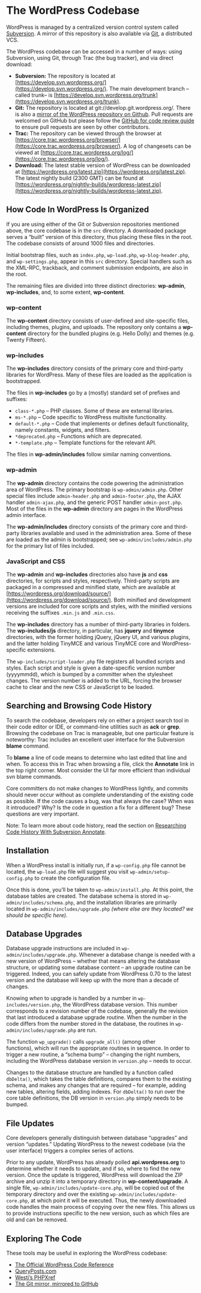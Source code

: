 # The WordPress Codebase

WordPress is managed by a centralized version control system called [Subversion](https://subversion.apache.org/). A mirror of this repository is also available via [Git](https://git-scm.com/), a distributed VCS.

The WordPress codebase can be accessed in a number of ways: using Subversion, using Git, through Trac (the bug tracker), and via direct download:

*   **Subversion:** The repository is located at [https://develop.svn.wordpress.org/](https://develop.svn.wordpress.org/). The main development branch – called trunk– is [https://develop.svn.wordpress.org/trunk](https://develop.svn.wordpress.org/trunk).
*   **Git:** The repository is located at git://develop.git.wordpress.org/. There is also a [mirror of the WordPress repository on Github](https://github.com/wordpress/wordpress). Pull requests are welcomed on GitHub but please follow the [GitHub for code review guide](https://make.wordpress.org/core/handbook/contribute/git/github-pull-requests-for-code-review/) to ensure pull requests are seen by other contributors.
*   **Trac:** The repository can be viewed through the browser at [https://core.trac.wordpress.org/browser/](https://core.trac.wordpress.org/browser/). A log of changesets can be viewed at [https://core.trac.wordpress.org/log/](https://core.trac.wordpress.org/log/).
*   **Download:** The latest stable version of WordPress can be downloaded at [https://wordpress.org/latest.zip](https://wordpress.org/latest.zip). The latest nightly build (2300 GMT) can be found at [https://wordpress.org/nightly-builds/wordpress-latest.zip](https://wordpress.org/nightly-builds/wordpress-latest.zip).

## How Code In WordPress Is Organized

If you are using either of the Git or Subversion repositories mentioned above, the core codebase is in the `src` directory. A downloaded package serves a “built” version of this directory, thus placing these files in the root. The codebase consists of around 1000 files and directories.

Initial bootstrap files, such as `index.php`, `wp-load.php`, `wp-blog-header.php`, and `wp-settings.php`, appear in this `src` directory. Special handlers such as the XML-RPC, trackback, and comment submission endpoints, are also in the root.

The remaining files are divided into three distinct directories: **wp-admin**, **wp-includes**, and, to some extent, **wp-content**.

### wp-content

The **wp-content** directory consists of user-defined and site-specific files, including themes, plugins, and uploads. The repository only contains a **wp-content** directory for the bundled plugins (e.g. Hello Dolly) and themes (e.g. Twenty Fifteen).

### wp-includes

The **wp-includes** directory consists of the primary core and third-party libraries for WordPress. Many of these files are loaded as the application is bootstrapped.

The files in **wp-includes** go by a (mostly) standard set of prefixes and suffixes:

*   `class-*.php` – PHP classes. Some of these are external libraries.
*   `ms-*.php` – Code specific to WordPress multisite functionality.
*   `default-*.php` – Code that implements or defines default functionality, namely constants, widgets, and filters.
*   `*deprecated.php` – Functions which are deprecated.
*   `*-template.php` – Template functions for the relevant API.

The files in **wp-admin/includes** follow similar naming conventions.

### wp-admin

The **wp-admin** directory contains the code powering the administration area of WordPress. The primary bootstrap is `wp-admin/admin.php`. Other special files include `admin-header.php` and `admin-footer.php`, the AJAX handler `admin-ajax.php`, and the generic POST handler `admin-post.php`. Most of the files in the **wp-admin** directory are pages in the WordPress admin interface.

The **wp-admin/includes** directory consists of the primary core and third-party libraries available and used in the administration area. Some of these are loaded as the admin is bootstrapped; see `wp-admin/includes/admin.php` for the primary list of files included.

### JavaScript and CSS

The **wp-admin** and **wp-includes** directories also have **js** and **css** directories, for scripts and styles, respectively. Third-party scripts are packaged in a compressed and minified state, which are available at [https://wordpress.org/download/source/](https://wordpress.org/download/source/). Both minified and development versions are included for core scripts and styles, with the minified versions receiving the suffixes `.min.js` and `.min.css`.

The **wp-includes** directory has a number of third-party libraries in folders. The **wp-includes/js** directory, in particular, has **jquery** and **tinymce** directories, with the former holding jQuery, jQuery UI, and various plugins, and the latter holding TinyMCE and various TinyMCE core and WordPress-specific extensions.

The `wp-includes/script-loader.php` file registers all bundled scripts and styles. Each script and style is given a date-specific version number (yyyymmdd), which is bumped by a committer when the stylesheet changes. The version number is added to the URL, forcing the browser cache to clear and the new CSS or JavaScript to be loaded.

## Searching and Browsing Code History

To search the codebase, developers rely on either a project search tool in their code editor or IDE, or command-line utilities such as **ack** or **grep**. Browsing the codebase on Trac is manageable, but one particular feature is noteworthy: Trac includes an excellent user interface for the Subversion **blame** command.

To **blame** a line of code means to determine who last edited that line and when. To access this in Trac when browsing a file, click the **Annotate** link in the top right corner. Most consider the UI far more efficient than individual svn blame commands.

Core committers do not make changes to WordPress lightly, and commits should never occur without as complete understanding of the existing code as possible. If the code causes a bug, was that always the case? When was it introduced? Why? Is the code in question a fix for a different bug? These questions are very important.

Note: To learn more about code history, read the section on [Researching Code History With Subversion Annotate](https://make.wordpress.org/core/handbook/svn/code-history/).

## Installation

When a WordPress install is initially run, if a `wp-config.php` file cannot be located, the `wp-load.php` file will suggest you visit `wp-admin/setup-config.php` to create the configuration file.

Once this is done, you’ll be taken to `wp-admin/install.php`. At this point, the database tables are created. The database schema is stored in `wp-admin/includes/schema.php`, and the installation libraries are primarily located in `wp-admin/includes/upgrade.php` *(where else are they located? we should be specific here)*.

## Database Upgrades

Database upgrade instructions are included in `wp-admin/includes/upgrade.php`. Whenever a database change is needed with a new version of WordPress – whether that means altering the database structure, or updating some database content – an upgrade routine can be triggered. Indeed, you can safely update from WordPress 0.70 to the latest version and the database will keep up with the more than a decade of changes.

Knowing *when* to upgrade is handled by a number in `wp-includes/version.php`, the WordPress database version. This number corresponds to a revision number of the codebase, generally the revision that last introduced a database upgrade routine. When the number in the code differs from the number stored in the database, the routines in `wp-admin/includes/upgrade.php` are run.

The function `wp_upgrade()` calls `upgrade_all()` (among other functions), which will run the appropriate routines in sequence. In order to trigger a new routine, a “schema bump” – changing the right numbers, including the WordPress database version in `version.php` – needs to occur.

Changes to the database structure are handled by a function called `dbDelta()`, which takes the table definitions, compares them to the existing schema, and makes any changes that are required – for example, adding new tables, altering fields, adding indexes. For `dbDelta()` to run over the core table definitions, the DB version in `version.php` simply needs to be bumped.

## File Updates

Core developers generally distinguish between database “upgrades” and version “updates.” Updating WordPress to the newest codebase (via the user interface) triggers a complex series of actions.

Prior to any update, WordPress has already polled **api.wordpress.org** to determine whether it needs to update, and if so, where to find the new version. Once the update is triggered, WordPress will download the ZIP archive and unzip it into a temporary directory in **wp-content/upgrade**. A single file, `wp-admin/includes/update-core.php`, will be copied out of the temporary directory and over the existing `wp-admin/includes/update-core.php`, at which point it will be executed. Thus, the newly downloaded code handles the main process of copying over the new files. This allows us to provide instructions specific to the new version, such as which files are old and can be removed.

## Exploring The Code

These tools may be useful in exploring the WordPress codebase:

*   [The Official WordPress Code Reference](https://developer.wordpress.org/reference/)
*   [QueryPosts.com](http://queryposts.com/)
*   [Westi’s PHPXref](http://phpxref.ftwr.co.uk/wordpress/nav.html?index.html)
*   [The Git mirror, mirrored to GitHub](https://github.com/WordPress/WordPress/)